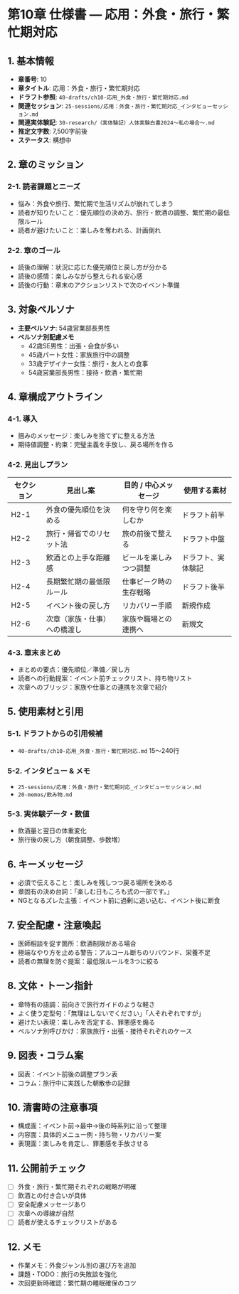 # 第10章 仕様書 — 応用：外食・旅行・繁忙期対応

## 1. 基本情報
- **章番号**: 10
- **章タイトル**: 応用：外食・旅行・繁忙期対応
- **ドラフト参照**: `40-drafts/ch10-応用_外食・旅行・繁忙期対応.md`
- **関連セッション**: `25-sessions/応用：外食・旅行・繁忙期対応_インタビューセッション.md`
- **関連実体験記**: `30-research/（実体験記）人体実験白書2024〜私の場合〜.md`
- **推定文字数**: 7,500字前後
- **ステータス**: 構想中

## 2. 章のミッション
### 2-1. 読者課題とニーズ
- 悩み：外食や旅行、繁忙期で生活リズムが崩れてしまう
- 読者が知りたいこと：優先順位の決め方、旅行・飲酒の調整、繁忙期の最低限ルール
- 読者が避けたいこと：楽しみを奪われる、計画倒れ

### 2-2. 章のゴール
- 読後の理解：状況に応じた優先順位と戻し方が分かる
- 読後の感情：楽しみながら整えられる安心感
- 読後の行動：章末のアクションリストで次のイベント準備

## 3. 対象ペルソナ
- **主要ペルソナ**: 54歳営業部長男性
- **ペルソナ別配慮メモ**
  - 42歳SE男性：出張・会食が多い
  - 45歳パート女性：家族旅行中の調整
  - 33歳デザイナー女性：旅行・友人との食事
  - 54歳営業部長男性：接待・飲酒・繁忙期

## 4. 章構成アウトライン
### 4-1. 導入
- 掴みのメッセージ：楽しみを捨てずに整える方法
- 期待値調整・約束：完璧主義を手放し、戻る場所を作る

### 4-2. 見出しプラン
| セクション | 見出し案 | 目的 / 中心メッセージ | 使用する素材 |
|-------------|----------|-----------------------|----------------|
| H2-1 | 外食の優先順位を決める | 何を守り何を楽しむか | ドラフト前半 |
| H2-2 | 旅行・帰省でのリセット法 | 旅の前後で整える | ドラフト中盤 |
| H2-3 | 飲酒との上手な距離感 | ビールを楽しみつつ調整 | ドラフト、実体験記 |
| H2-4 | 長期繁忙期の最低限ルール | 仕事ピーク時の生存戦略 | ドラフト後半 |
| H2-5 | イベント後の戻し方 | リカバリー手順 | 新規作成 |
| H2-6 | 次章（家族・仕事）への橋渡し | 家族や職場との連携へ | 新規文 |

### 4-3. 章末まとめ
- まとめの要点：優先順位／準備／戻し方
- 読者への行動提案：イベント前チェックリスト、持ち物リスト
- 次章へのブリッジ：家族や仕事との連携を次章で紹介

## 5. 使用素材と引用
### 5-1. ドラフトからの引用候補
- `40-drafts/ch10-応用_外食・旅行・繁忙期対応.md` 15〜240行

### 5-2. インタビュー & メモ
- `25-sessions/応用：外食・旅行・繁忙期対応_インタビューセッション.md`
- `20-memos/飲み物.md`

### 5-3. 実体験データ・数値
- 飲酒量と翌日の体重変化
- 旅行後の戻し方（朝食調整、歩数増）

## 6. キーメッセージ
- 必須で伝えること：楽しみを残しつつ戻る場所を決める
- 章固有の決め台詞：「楽しむ日もころも式の一部です。」
- NGとなるズレた主張：イベント前に過剰に追い込む、イベント後に断食

## 7. 安全配慮・注意喚起
- 医師相談を促す箇所：飲酒制限がある場合
- 極端なやり方を止める警告：アルコール断ちのリバウンド、栄養不足
- 読者の無理を防ぐ提案：最低限ルールを3つに絞る

## 8. 文体・トーン指針
- 章特有の語調：前向きで旅行ガイドのような軽さ
- よく使う定型句：「無理はしないでください」「人それぞれですが」
- 避けたい表現：楽しみを否定する、罪悪感を煽る
- ペルソナ別呼びかけ：家族旅行・出張・接待それぞれのケース

## 9. 図表・コラム案
- 図表：イベント前後の調整プラン表
- コラム：旅行中に実践した朝散歩の記録

## 10. 清書時の注意事項
- 構成面：イベント前→最中→後の時系列に沿って整理
- 内容面：具体的メニュー例・持ち物・リカバリー案
- 表現面：楽しみを肯定し、罪悪感を手放させる

## 11. 公開前チェック
- [ ] 外食・旅行・繁忙期それぞれの戦略が明確
- [ ] 飲酒との付き合いが具体
- [ ] 安全配慮メッセージあり
- [ ] 次章への導線が自然
- [ ] 読者が使えるチェックリストがある

## 12. メモ
- 作業メモ：外食ジャンル別の選び方を追加
- 課題・TODO：旅行の失敗談を強化
- 次回更新時確認：繁忙期の睡眠確保のコツ
